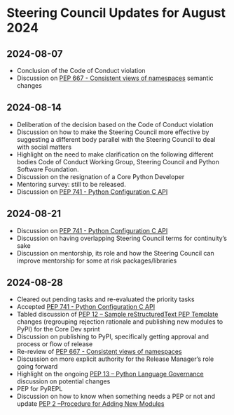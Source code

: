# Steering Council Updates for August 2024

## 2024-08-07

- Conclusion of the Code of Conduct violation
- Discussion on [PEP 667 - Consistent views of namespaces](https://peps.python.org/pep-0667/) semantic changes

## 2024-08-14

- Deliberation of the decision based on the Code of Conduct violation
- Discussion on how to make the Steering Council more effective by suggesting a different body parallel with the Steering Council to deal with social matters
- Highlight on the need to make clarification on the following different bodies Code of Conduct Working Group, Steering Council and Python Software Foundation.
- Discussion on the resignation of a Core Python Developer
- Mentoring survey: still to be released.
- Discussion on [PEP 741 - Python Configuration C API](https://peps.python.org/pep-0741/)

## 2024-08-21

- Discussion on [PEP 741 - Python Configuration C API](https://peps.python.org/pep-0741/)
- Discussion on having overlapping Steering Council terms for continuity’s sake
- Discussion on mentorship, its role and how the Steering Council can improve mentorship for some at risk packages/libraries

## 2024-08-28

- Cleared out pending tasks and re-evaluated the priority tasks
- Accepted [PEP 741 - Python Configuration C API](https://peps.python.org/pep-0741/)
- Tabled discussion of [PEP 12 – Sample reStructuredText PEP Template](https://peps.python.org/pep-0012/) changes (regrouping rejection rationale and publishing new modules to PyPI) for the Core Dev sprint
- Discussion on publishing to PyPI, specifically getting approval and process or flow of release
- Re-review of [PEP 667 - Consistent views of namespaces](https://peps.python.org/pep-0667/)
- Discussion on more explicit authority for the Release Manager’s role going forward
- Highlight on the ongoing [PEP 13 – Python Language Governance](https://peps.python.org/pep-0013/) discussion on potential changes
- PEP for PyREPL
- Discussion on how to know when something needs a PEP or not and update [PEP 2 –Procedure for Adding New Modules](https://peps.python.org/pep-0002/)
